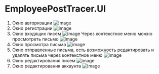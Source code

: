 # EmployeePostTracer.UI

1. Окно авторизации
   ![image](https://github.com/IlyaBozh/EmployeePostTracer.UI/assets/86633291/32a9588b-1087-4d84-a138-dc283a0cc853)
2. Окно регистрации
   ![image](https://github.com/IlyaBozh/EmployeePostTracer.UI/assets/86633291/151e2e02-95f0-40bf-88f2-d268f6d03154)
3. Окно входящих писем
   ![image](https://github.com/IlyaBozh/EmployeePostTracer.UI/assets/86633291/3de91453-6c55-485c-bb40-f66afacc3b0e)
Через контекстное меню можно просмотреть письмо
   ![image](https://github.com/IlyaBozh/EmployeePostTracer.UI/assets/86633291/41d125c3-c1ea-4a62-bfc9-011fc490f319)
4. Окно просмотра письма
   ![image](https://github.com/IlyaBozh/EmployeePostTracer.UI/assets/86633291/40753130-2767-4a7b-869c-68f090edd2d1)
5. Окно отправленные письма, есть возможность редактировать и удалять письма через контекстное меню
   ![image](https://github.com/IlyaBozh/EmployeePostTracer.UI/assets/86633291/5d604c33-7df6-4765-b45d-0544266e1598)
6. Окно редактирования писем
   ![image](https://github.com/IlyaBozh/EmployeePostTracer.UI/assets/86633291/e2497b50-7122-4349-891b-639d059af869)
7. Окно редактирования аккаунта
   ![image](https://github.com/IlyaBozh/EmployeePostTracer.UI/assets/86633291/b568ccb7-49f0-4d8e-9780-c7f318b44c1a)




